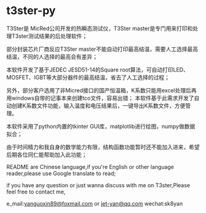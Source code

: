 # t3ster-py

T3Ster是 MicRed公司开发的热瞬态测试仪，T3Ster master是专门用来打印和处理T3ster测试结果的后处理软件；

部分封装芯片厂商反应T3Ster master不能自动打印最高结温，需要人工选择最高结温，不同的人选择的最高会有差异；

本软件开发了基于JEDEC JESD51-14的Square root算法，可自动打印LED、MOSFET、IGBT等大部分器件的最高结温，省去了人工选择的过程；

另外，部分客户选用了非Micred接口的国产恒温箱，K系数只能用excel处理后再用windows自带的记事本来创建tco文件，容易出错；
本软件基于此需求开发了自动创建K系数文件功能，输入温度和电压结果后，一键导出K系数文件，方便管理。

本软件采用了python内置的tkinter GUI库，matplotlib进行绘图，numpy做数据拟合；

由于时间精力和我自身的数学能力有限，结构函数功能暂时还不能加入进来，希望后期各位同仁能帮助加入此功能；

README are Chinese language,if you're English or other language reader,please use Google translate to read;

if you have any question or just wanna discuss with me on T3ster,Please feel free to contact me,

e_mail:yanguoxin89@foxmail.com or jet-yan@qq.com
wechat:sk8yan
